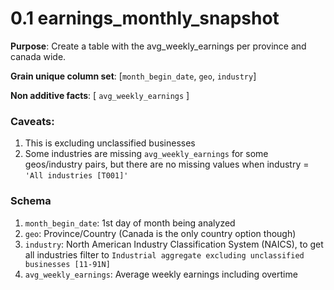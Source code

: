 # 0.1 earnings_monthly_snapshot

**Purpose**: Create a table with the avg_weekly_earnings per province and canada wide.

**Grain unique column set**: [`month_begin_date`, `geo`, `industry`]

**Non additive facts**: [ `avg_weekly_earnings` ]

### Caveats:
1. This is excluding unclassified businesses
2. Some industries are missing `avg_weekly_earnings` for some geos/industry pairs, but there are no missing values when industry = `'All industries [T001]'`

### Schema
1. `month_begin_date`: 1st day of month being analyzed
2. `geo`: Province/Country (Canada is the only country option though)
3. `industry`: North American Industry Classification System (NAICS), to get all industries filter to `Industrial aggregate excluding unclassified businesses [11-91N]`
4. `avg_weekly_earnings`: Average weekly earnings including overtime